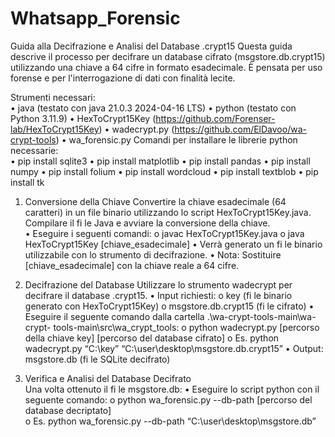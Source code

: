 # Whatsapp_Forensic
Guida alla Decifrazione e Analisi del Database .crypt15 
Questa guida descrive il processo per decifrare un database cifrato (msgstore.db.crypt15) 
utilizzando una chiave a 64 cifre in formato esadecimale. È pensata per uso forense e per l'interrogazione di dati con finalità lecite.
 
Strumenti necessari:  
•  java (testato con java 21.0.3 2024-04-16 LTS) 
•  python (testato con Python 3.11.9) 
•  HexToCrypt15Key (https://github.com/Forenser-lab/HexToCrypt15Key) 
•  wadecrypt.py (https://github.com/ElDavoo/wa-crypt-tools) 
•  wa_forensic.py 
Comandi per installare le librerie python necessarie:  
•  pip install sqlite3 
•  pip install matplotlib 
•  pip install pandas 
•  pip install numpy 
•  pip install folium 
•  pip install wordcloud 
•  pip install textblob 
•  pip install tk 
 
 
1. Conversione della Chiave 
Convertire la chiave esadecimale (64 caratteri) in un file binario utilizzando lo script 
HexToCrypt15Key.java. 
Compilare il fi le Java e avviare la conversione della chiave.  
•  Eseguire i seguenti comandi: 
o  javac HexToCrypt15Key.java 
o  java HexToCrypt15Key [chiave_esadecimale] 
•  Verrà generato un fi le binario utilizzabile con lo strumento di decifrazione. 
•  Nota: Sostituire [chiave_esadecimale] con la chiave reale a 64 cifre. 
 
2. Decifrazione del Database Utilizzare lo strumento wadecrypt per decifrare il database .crypt15. 
•  Input richiesti: 
o  key (fi le binario generato  con HexToCrypt15Key) 
o  msgstore.db.crypt15 (fi le cifrato) 
•  Eseguire il seguente comando dalla cartella .\wa-crypt-tools-main\wa-crypt-
tools-main\src\wa_crypt_tools: 
o  python wadecrypt.py [percorso della chiave key] [percorso del database cifrato] 
o  Es. python wadecrypt.py “C:\key” “C:\user\desktop\msgstore.db.crypt15” 
•  Output: msgstore.db (fi le SQLite decifrato) 
 
3. Verifica e Analisi del Database Decifrato  
Una volta ottenuto il fi le msgstore.db: 
•  Eseguire lo script python con il seguente comando: 
o  python wa_forensic.py --db-path [percorso del database decriptato]  
o  Es.  python wa_forensic.py --db-path “C:\user\desktop\msgstore.db” 
